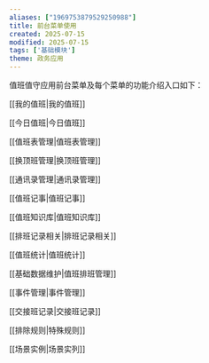 ```yaml
---
aliases: ["1969753879529250988"]
title: 前台菜单使用
created: 2025-07-15
modified: 2025-07-15
tags: ['基础模块']
theme: 政务应用
---
```


值班值守应用前台菜单及每个菜单的功能介绍入口如下：

[[我的值班|我的值班]]

[[今日值班|今日值班]]

[[值班表管理|值班表管理]]

[[换顶班管理|换顶班管理]]

[[通讯录管理|通讯录管理]]

[[值班记事|值班记事]]

[[值班知识库|值班知识库]]

[[排班记录相关|排班记录相关]]

[[值班统计|值班统计]]

[[基础数据维护|值班排班管理]]

[[事件管理|事件管理]]

[[交接班记录|交接班记录]]

[[排除规则|特殊规则]]

[[场景实例|场景实列]]